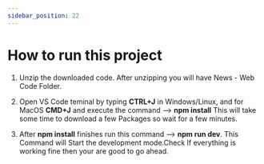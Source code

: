 ```yaml
---
sidebar_position: 22
---
```


# How to run this project

1. Unzip the downloaded code. After unzipping you will have News - Web Code Folder.

2. Open VS Code teminal by typing **CTRL+J** in Windows/Linux, and for MacOS **CMD+J** and execute the command --> **npm install**
This will take some time to download a few Packages so wait for a few minutes.

3. After **npm install** finishes run this command --> **npm run dev**.
This Command will Start the development mode.Check If everything is working fine then your are good to go ahead.